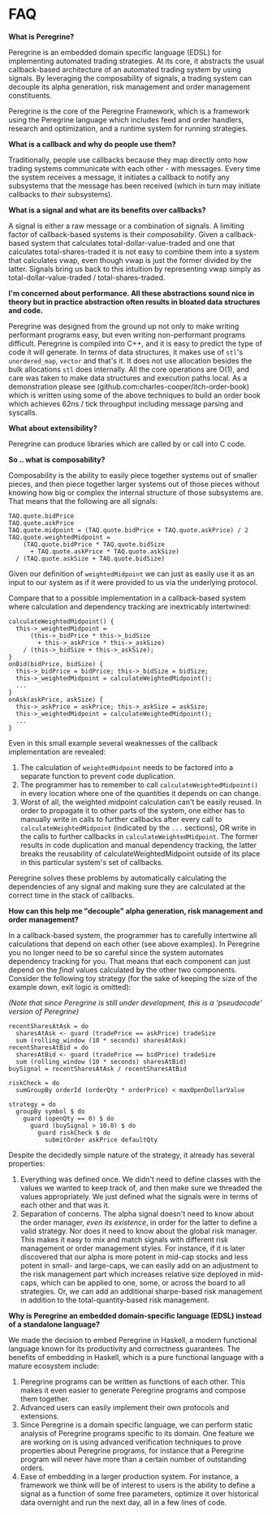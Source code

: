 FAQ
===

**What is Peregrine?**

Peregrine is an embedded domain specific language (EDSL) for implementing automated trading strategies. At its core, it abstracts the usual callback-based architecture of an automated trading system by using signals. By leveraging the composability of signals, a trading system can decouple its alpha generation, risk management and order management constituents.

Peregrine is the core of the Peregrine Framework, which is a framework using the Peregrine language which includes feed and order handlers, research and optimization, and a runtime system for running strategies.

**What is a callback and why do people use them?**

Traditionally, people use callbacks because they map directly onto how trading systems communicate with each other - with messages. Every time the system receives a message, it initiates a callback to notify any subsystems that the message has been received (which in turn may initiate callbacks to *their* subsystems).

**What is a signal and what are its benefits over callbacks?**

A signal is either a raw message or a combination of signals. A limiting factor of callback-based systems is their *composability*. Given a callback-based system that calculates total-dollar-value-traded and one that calculates total-shares-traded it is not easy to combine them into a system that calculates vwap, even though vwap is just the former divided by the latter. Signals bring us back to this intuition by representing vwap simply as total-dollar-value-traded / total-shares-traded.

**I'm concerned about performance. All these abstractions sound nice in theory but in practice abstraction often results in bloated data structures and code.**

Peregrine was designed from the ground up not only to make writing performant programs easy, but even writing non-performant programs difficult. Peregrine is compiled into C++, and it is easy to predict the type of code it will generate. In terms of data structures, it makes use of `stl`'s `unordered_map`, `vector` and that's it. It does not use allocation besides the bulk allocations `stl` does internally. All the core operations are O(1), and care was taken to make data structures and execution paths local. As a demonstration please see (github.com:charles-cooper/itch-order-book) which is written using some of the above techniques to build an order book which achieves 62ns / tick throughput including message parsing and syscalls.

**What about extensibility?**

Peregrine can produce libraries which are called by or call into C code.

**So .. what is composability?**

Composability is the ability to easily piece together systems out of smaller pieces, and then piece together larger systems out of those pieces without knowing how big or complex the internal structure of those subsystems are. That means that the following are all signals:

```
TAQ.quote.bidPrice
TAQ.quote.askPrice
TAQ.quote.midpoint = (TAQ.quote.bidPrice + TAQ.quote.askPrice) / 2
TAQ.quote.weightedMidpoint =
    (TAQ.quote.bidPrice * TAQ.quote.bidSize
      + TAQ.quote.askPrice * TAQ.quote.askSize)
  / (TAQ.quote.askSize + TAQ.quote.bidSize)
```

Given our definition of `weightedMidpoint` we can just as easily use it as an input to our system as if it were provided to us via the underlying protocol.

Compare that to a possible implementation in a callback-based system where calculation and dependency tracking are inextricably intertwined:

```
calculateWeightedMidpoint() {
  this->_weightedMidpoint =
      (this->_bidPrice * this->_bidSize
        + this->_askPrice * this->_askSize)
    / (this->_bidSize + this->_askSize);
}
onBid(bidPrice, bidSize) {
  this->_bidPrice = bidPrice; this->_bidSize = bidSize;
  this->_weightedMidpoint = calculateWeightedMidpoint();
  ...
}
onAsk(askPrice, askSize) {
  this->_askPrice = askPrice; this->_askSize = askSize;
  this->_weightedMidpoint = calculateWeightedMidpoint();
  ...
}
```

Even in this small example several weaknesses of the callback implementation are revealed:
1. The calculation of `weightedMidpoint` needs to be factored into a separate function to prevent code duplication.
2. The programmer has to remember to call `calculateWeightedMidpoint()` in every location where one of the quantities it depends on can change.
3. Worst of all, the weighted midpoint calculation can't be easily reused. In order to propagate it to other parts of the system, one either has to manually write in calls to further callbacks after every call to `calculateWeightedMidpoint` (indicated by the `...` sections), OR write in the calls to further callbacks in `calculateWeightedMidpoint`. The former results in code duplication and manual dependency tracking, the latter breaks the reusability of calculateWeightedMidpoint outside of its place in this particular system's set of callbacks.

Peregrine solves these problems by automatically calculating the dependencies of any signal and making sure they are calculated at the correct time in the stack of callbacks.

**How can this help me "decouple" alpha generation, risk management and order management?**

In a callback-based system, the programmer has to carefully intertwine all calculations that depend on each other (see above examples). In Peregrine you no longer need to be so careful since the system automates dependency tracking for you. That means that each component can just depend on the *final* values calculated by the other two components. Consider the following toy strategy (for the sake of keeping the size of the example down, exit logic is omitted):

*(Note that since Peregrine is still under development, this is a 'pseudocode' version of Peregrine)*
```
recentSharesAtAsk = do
  sharesAtAsk <- guard (tradePrice == askPrice) tradeSize
  sum (rolling_window (10 * seconds) sharesAtAsk)
recentSharesAtBid = do
  sharesAtBid <- guard (tradePrice == bidPrice) tradeSize
  sum (rolling_window (10 * seconds) sharesAtBid)
buySignal = recentSharesAtAsk / recentSharesAtBid

riskCheck = do
  sumGroupBy orderId (orderQty * orderPrice) < maxOpenDollarValue

strategy = do
  groupBy symbol $ do
    guard (openQty == 0) $ do
      guard (buySignal > 10.0) $ do
        guard riskCheck $ do
          submitOrder askPrice defaultQty
```

Despite the decidedly simple nature of the strategy, it already has several properties:
1. Everything was defined once. We didn't need to define classes with the values we wanted to keep track of, and then make sure we threaded the values appropriately. We just defined what the signals were in terms of each other and that was it.
2. Separation of concerns. The alpha signal doesn't need to know about the order manager, *even its existence*, in order for the latter to define a valid strategy. Nor does it need to know about the global risk manager. This makes it easy to mix and match signals with different risk management or order management styles. For instance, if it is later discovered that our alpha is more potent in mid-cap stocks and less potent in small- and large-caps, we can easily add on an adjustment to the risk management part which increases relative size deployed in mid-caps, which can be applied to one, some, or across the board to all strategies. Or, we can add an additional sharpe-based risk management in addition to the total-quantity-based risk management.

**Why is Peregrine an embedded domain-specific language (EDSL) instead of a standalone language?**

We made the decision to embed Peregrine in Haskell, a modern functional language known for its productivity and correctness guarantees. The benefits of embedding in Haskell, which is a pure functional language with a mature ecosystem include:
1. Peregrine programs can be written as functions of each other. This makes it even easier to generate Peregrine programs and compose them together.
2. Advanced users can easily implement their own protocols and extensions.
3. Since Peregrine is a domain specific language, we can perform static analysis of Peregrine programs specific to its domain. One feature we are working on is using advanced verification techniques to prove properties about Peregrine programs, for instance that a Peregrine program will never have more than a certain number of outstanding orders.
4. Ease of embedding in a larger production system. For instance, a framework we think will be of interest to users is the ability to define a signal as a function of some free parameters, optimize it over historical data overnight and run the next day, all in a few lines of code.

